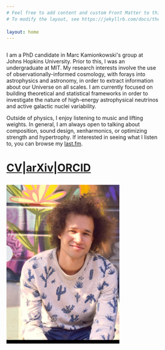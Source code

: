 ```yaml
---
# Feel free to add content and custom Front Matter to this file.
# To modify the layout, see https://jekyllrb.com/docs/themes/#overriding-theme-defaults

layout: home
---
```


<head>
<meta name="viewport" content="width=device-width, initial-scale=1">
<style>
* {
  box-sizing: border-box;
}

/* Create two equal columns that floats next to each other */
.column {
  float: left;
  width: 50%;
  padding: 10px;
  height: 300px; /* Should be removed. Only for demonstration */
}

/* Clear floats after the columns */
.row:after {
  content: "";
  display: table;
  clear: both;
}
</style>
</head>
<body>

<div class="row">
  <div class="column">
<p>
I am a PhD candidate in Marc Kamionkowski's group at Johns Hopkins University. Prior to this, I was an undergraduate at MIT. My research interests involve the use of observationally-informed cosmology, with forays into astrophysics and astronomy, in order to extract information about our Universe on all scales. I am currently focused on building theoretical and statistical frameworks in order to investigate the nature of high-energy astrophysical neutrinos and active galactic nuclei variability.  
</p>
<p>
Outside of physics, I enjoy listening to music and lifting weights. In general, I am always open to talking about composition, sound design, xenharmonics, or optimizing strength and hypertrophy. If interested in seeing what I listen to, you can browse my <a href = "https://last.fm/user/Cyrilcs">last.fm</a>. 
</p>
<p>
<h1 style = "fontsize:7vw"><a href = "/Cyril_CV.pdf">CV</a>|<a href = "https://arxiv.org/search/?searchtype=author&query=Creque-Sarbinowski%2C+C&order=-announced_date_first&size=50&abstracts=show">arXiv</a>|<a href = "https://orcid.org/0000-0002-6197-5421">ORCID</a>
</p>
</div>
<div class="column">
<img src = "temp_pic.png" alt = "drawing" width="300"/>
</div>
</div>
</body>
